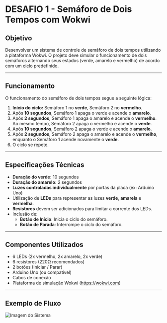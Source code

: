 # DESAFIO 1 - Semáforo de Dois Tempos com Wokwi

## Objetivo

Desenvolver um sistema de controle de semáforo de dois tempos utilizando a plataforma Wokwi. O projeto deve simular o funcionamento de dois semáforos alternando seus estados (verde, amarelo e vermelho) de acordo com um ciclo predefinido.

---

## Funcionamento

O funcionamento do semáforo de dois tempos segue a seguinte lógica:

1. **Início do ciclo:** Semáforo 1 no **verde**, Semáforo 2 no **vermelho**.
2. Após **10 segundos**, Semáforo 1 apaga o verde e acende o **amarelo**.
3. Após **2 segundos**, Semáforo 1 apaga o amarelo e acende o **vermelho**. Ao mesmo tempo, Semáforo 2 apaga o vermelho e acende o **verde**.
4. Após **10 segundos**, Semáforo 2 apaga o verde e acende o **amarelo**.
5. Após **2 segundos**, Semáforo 2 apaga o amarelo e acende o **vermelho**, enquanto o Semáforo 1 acende novamente o **verde**.
6. O ciclo se repete.

---

## Especificações Técnicas

- **Duração do verde:** 10 segundos  
- **Duração do amarelo:** 2 segundos  
- **Luzes controladas individualmente** por portas da placa (ex: Arduino Uno)
- Utilização de **LEDs** para representar as luzes **verde**, **amarela** e **vermelha**.
- **Resistores** devem ser adicionados para limitar a corrente dos LEDs.
- Inclusão de:
  - **Botão de Início**: Inicia o ciclo do semáforo.
  - **Botão de Parada**: Interrompe o ciclo do semáforo.

---

## Componentes Utilizados

- 6 LEDs (2x vermelho, 2x amarelo, 2x verde)
- 6 resistores (220Ω recomendados)
- 2 botões (Iniciar / Parar)
- Arduino Uno (ou compatível)
- Cabos de conexão
- Plataforma de simulação Wokwi (https://wokwi.com)

---

## Exemplo de Fluxo
![Imagem do Sistema](https://keep.google.com/u/0/media/v2/1Sw9T7ZLwl4eqnYsG4ERrwXbejH8AiiJmZggI6nI1UaBq3winzcRqSDLrmdZ1/1hJf0SQnWvRXW86Iu_TBoZagvXRh4AbSgD4Esv7FsBRc1HUuSVapoijur62ND53E?accept=image%2Fgif%2Cimage%2Fjpeg%2Cimage%2Fjpg%2Cimage%2Fpng%2Caudio%2Faac&sz=786)

